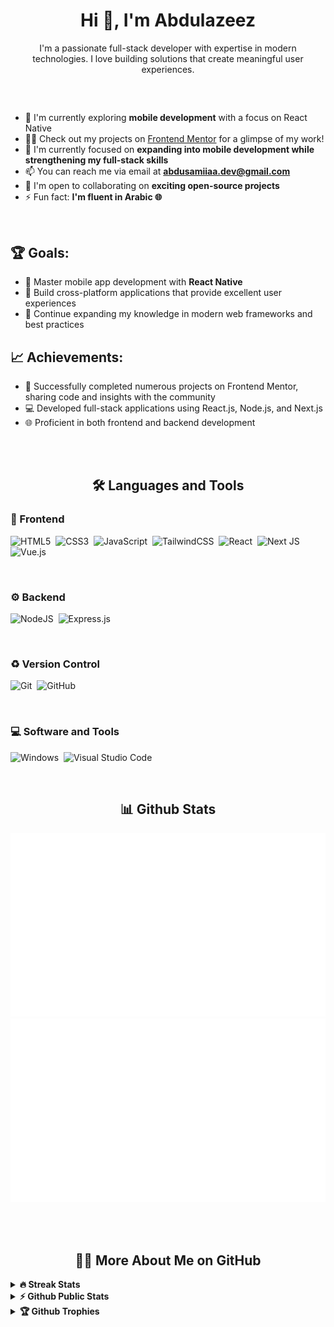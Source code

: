 <h1 align="center">Hi 👋, I'm Abdulazeez</h1>

<p align="center">
I'm a passionate full-stack developer with expertise in modern technologies. I love building solutions that create meaningful user experiences.
</p>

##

<br>

- 🌱 I'm currently exploring **mobile development** with a focus on React Native
- 👨‍💻 Check out my projects on [Frontend Mentor](https://www.frontendmentor.io/profile/xyzeez) for a glimpse of my work!
- 🔭 I'm currently focused on **expanding into mobile development while strengthening my full-stack skills**
- 📫 You can reach me via email at **abdusamiiaa.dev@gmail.com**
- 👯 I'm open to collaborating on **exciting open-source projects**
- ⚡ Fun fact: **I'm fluent in Arabic 🌐**

<br>

<h2>🏆 Goals:</h2>

- 🚀 Master mobile app development with **React Native**
- 📱 Build cross-platform applications that provide excellent user experiences
- 🔄 Continue expanding my knowledge in modern web frameworks and best practices

<h2>📈 Achievements:</h2>

- 🎉 Successfully completed numerous projects on Frontend Mentor, sharing code and insights with the community
- 💻 Developed full-stack applications using React.js, Node.js, and Next.js
- 🌐 Proficient in both frontend and backend development

<br>
<br>

<div>

<h2 align="center">🛠 Languages and Tools</h2>

<h3>🎨 Frontend</h3>

![HTML5](https://img.shields.io/badge/html5-%23E34F26.svg?style=for-the-badge&logo=html5&logoColor=white)&nbsp; ![CSS3](https://img.shields.io/badge/css3-%231572B6.svg?style=for-the-badge&logo=css3&logoColor=white)&nbsp; ![JavaScript](https://img.shields.io/badge/javascript-%23323330.svg?style=for-the-badge&logo=javascript&logoColor=%23F7DF1E)&nbsp; ![TailwindCSS](https://img.shields.io/badge/tailwindcss-%2338B2AC.svg?style=for-the-badge&logo=tailwind-css&logoColor=white)&nbsp; ![React](https://img.shields.io/badge/react-%2320232a.svg?style=for-the-badge&logo=react&logoColor=%2361DAFB)&nbsp; ![Next JS](https://img.shields.io/badge/Next-black?style=for-the-badge&logo=next.js&logoColor=white)&nbsp; ![Vue.js](https://img.shields.io/badge/vuejs-%2335495e.svg?style=for-the-badge&logo=vuedotjs&logoColor=%234FC08D)&nbsp;

<br>

<h3>⚙️ Backend</h3>

![NodeJS](https://img.shields.io/badge/node.js-6DA55F?style=for-the-badge&logo=node.js&logoColor=white)&nbsp; ![Express.js](https://img.shields.io/badge/express.js-%23404d59.svg?style=for-the-badge&logo=express&logoColor=%2361DAFB)&nbsp;

<br>

<h3>♻ Version Control</h3>

![Git](https://img.shields.io/badge/-Git-F05032?style=for-the-badge&logo=git&logoColor=white)&nbsp; ![GitHub](https://img.shields.io/badge/-GitHub-181717?style=for-the-badge&logo=github)&nbsp;

<br>

<h3>💻 Software and Tools</h3>

![Windows](https://img.shields.io/badge/-Windows-0078D4?style=for-the-badge&logo=windows&logoColor=white)&nbsp; ![Visual Studio Code](https://img.shields.io/badge/-VSCODE-007ACC?style=for-the-badge&&logo=visual-studio-code&logoColor=white)&nbsp;

</div>

<br>
<h2 align="center">📊 Github Stats</h2>

<div align="center">

![Stats Overview](https://raw.githubusercontent.com/xyzeez/github-stats/master/generated/overview.svg#gh-dark-mode-only)
![Most Used Languages](https://raw.githubusercontent.com/xyzeez/github-stats/master/generated/languages.svg#gh-dark-mode-only)

</div>
<br>

<br>

<h2 align="center">👨‍💻 More About Me on GitHub</h2>

<details>
<summary><b>🔥 Streak Stats</b></summary>
<br>
<p align="center">
<img align="center" src="https://github-readme-streak-stats.herokuapp.com/?user=xyzeez&theme=dark" alt="xyzeez" width="400"/>
</p>
</details>

<details>
<summary><b>⚡ Github Public Stats</b></summary>
<br>
<p align="center">
<img src="https://github-readme-stats.vercel.app/api?username=xyzeez&show_icons=true&theme=dark&locale=en" alt="xyzeez" width="400"/>
</p>
&nbsp;
</details>

<details>
<summary><b>🏆 Github Trophies</b></summary>
<br>
<p align="center">
<img src="https://github-profile-trophy.vercel.app/?username=xyzeez&theme=discord" alt="xyzeez" />
</p>
</details>
